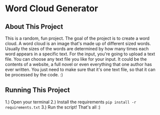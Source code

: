 # Word Cloud Generator

## About This Project
This is a random, fun project. The goal of the project is to create a word cloud. A word cloud is an image that's made up of different sized words. Usually the sizes of the words are determined by how many times each word appears in a specific text. For the input, you're going to upload a text file. You can choose any text file you like for your input. It could be the contents of a website, a full novel or even everything that one author has ever written. You just need to make sure that it's one text file, so that it can be processed by the code. :) 

## Running This Project

1.) Open your terminal
2.) Install the requirements `pip install -r requirements.txt`
3.) Run the script!
That's all :)
